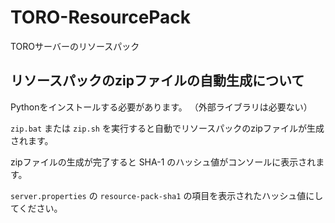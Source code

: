 # TORO-ResourcePack

TOROサーバーのリソースパック

## リソースパックのzipファイルの自動生成について

Pythonをインストールする必要があります。
（外部ライブラリは必要ない）

`zip.bat` または `zip.sh` を実行すると自動でリソースパックのzipファイルが生成されます。

zipファイルの生成が完了すると SHA-1 のハッシュ値がコンソールに表示されます。

`server.properties` の `resource-pack-sha1` の項目を表示されたハッシュ値にしてください。
